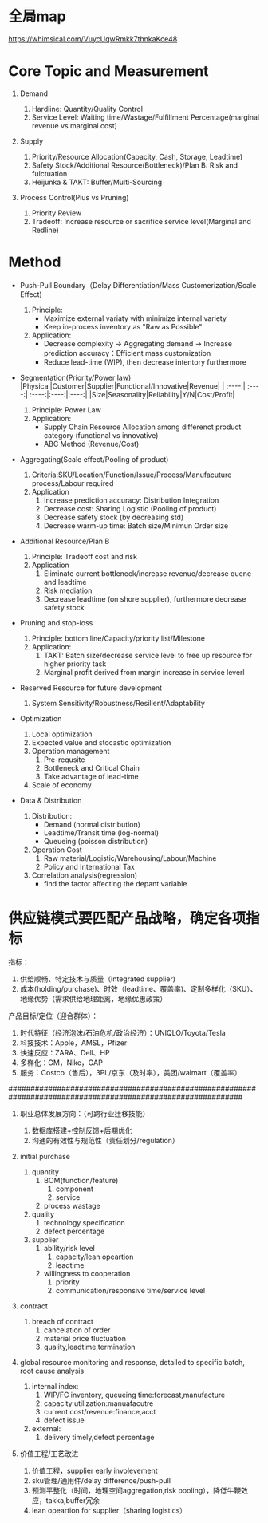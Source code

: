 
# 全局map
https://whimsical.com/VuycUqwRmkk7thnkaKce48



# Core Topic and Measurement
1. Demand
    1. Hardline: Quantity/Quality Control
    2. Service Level: Waiting time/Wastage/Fulfillment Percentage(marginal revenue vs marginal cost)
    

2. Supply 
    1. Priority/Resource Allocation(Capacity, Cash, Storage, Leadtime)
    2. Safety Stock/Additional Resource(Bottleneck)/Plan B: Risk and fulctuation
    3. Heijunka & TAKT: Buffer/Multi-Sourcing


3. Process Control(Plus vs Pruning)
    1. Priority Review
    2. Tradeoff: Increase resource or sacrifice service level(Marginal and Redline)





# Method
* Push-Pull Boundary（Delay Differentiation/Mass Customerization/Scale Effect)
    1. Principle:
        * Maximize external variaty with minimize internal variety
        * Keep in-process inventory as "Raw as Possible"
    2. Application:
        * Decrease complexity → Aggregating demand → Increase prediction accuracy：Efficient mass customization
        * Reduce lead-time (WIP), then decrease intentory furthermore


* Segmentation(Priority/Power law)
    |Physical|Customer|Supplier|Functional/Innovative|Revenue|
    |    :----:|    :----:|    :----:|:----:|:----:|
    |Size|Seasonality|Reliability|Y/N|Cost/Profit|
    1. Principle: Power Law
    2. Application:
        * Supply Chain Resource Allocation among differenct product category (functional vs innovative)
        * ABC Method (Revenue/Cost)


* Aggregating(Scale effect/Pooling of product)
    1. Criteria:SKU/Location/Function/Issue/Process/Manufacuture process/Labour required
    3. Application
        1. Increase prediction accuracy: Distribution Integration
        2. Decrease cost: Sharing Logistic (Pooling of product)
        3. Decrease safety stock (by decreasing std)
        4. Decrease warm-up time: Batch size/Minimun Order size


* Additional Resource/Plan B
    1. Principle: Tradeoff cost and risk
    2. Application
        1. Eliminate current bottleneck/increase revenue/decrease quene and leadtime
        2. Risk mediation
        3. Decrease leadtime (on shore supplier), furthermore decrease safety stock


* Pruning and stop-loss
    1. Principle: bottom line/Capacity/priority list/Milestone
    2. Application:
        1. TAKT: Batch size/decrease service level to free up resource for higher priority task
        2. Marginal profit derived from margin increase in service leverl


* Reserved Resource for future development
    1. System Sensitivity/Robustness/Resilient/Adaptability


* Optimization
    1. Local optimization
    2. Expected value and stocastic optimization    
    2. Operation management
        1. Pre-requsite
        2. Bottleneck and Critical Chain
        3. Take advantage of lead-time
    3. Scale of economy
   

* Data & Distribution 
    1. Distribution:
        * Demand (normal distribution)
        * Leadtime/Transit time (log-normal)
        * Queueing (poisson distribution)
    2. Operation Cost
        1. Raw material/Logistic/Warehousing/Labour/Machine
        2. Policy and International Tax    
    3.  Correlation analysis(regression)
        * find the factor affecting the depant variable   


# 供应链模式要匹配产品战略，确定各项指标
指标：
1. 供给顺畅、特定技术与质量（integrated supplier)
2. 成本(holding/purchase)、时效（leadtime、覆盖率)、定制多样化（SKU）、地缘优势（需求供给地理距离，地缘优惠政策）

产品目标/定位（迎合群体）：
1. 时代特征（经济泡沫/石油危机/政治经济）：UNIQLO/Toyota/Tesla
2. 科技技术：Apple，AMSL，Pfizer
3. 快速反应：ZARA、Dell、HP
4. 多样化：GM，Nike，GAP
5. 服务：Costco（售后），3PL/京东（及时率），美团/walmart（覆盖率）






#############################################################################################################
1. 职业总体发展方向：（可跨行业迁移技能）
    1. 数据库搭建+控制反馈+后期优化
    2. 沟通的有效性与规范性（责任划分/regulation）

2. initial purchase
    1. quantity
        1. BOM(function/feature)
            1. component
            2. service
        2. process wastage
    2. quality
        1. technology specification
        2. defect percentage
    3. supplier
        1. ability/risk level
            1. capacity/lean opeartion
            2. leadtime
        2. willingness to cooperation
            1. priority
            2. communication/responsive time/service level

3. contract
    1. breach of contract
        1. cancelation of order
        2. material price fluctuation
        3. quality,leadtime,termination


4. global resource monitoring and response, detailed to specific batch, root cause analysis
    1. internal index: 
        1. WIP/FC inventory, queueing time:forecast,manufacture
        2. capacity utilization:manuafacutre
        3. current cost/revenue:finance,acct
        4. defect issue
    2. external: 
        1. delivery timely,defect percentage




5. 价值工程/工艺改进
    1. 价值工程，supplier early involevement
    2. sku管理/通用件/delay difference/push-pull
    3. 预测平整化（时间，地理空间aggregation,risk pooling），降低牛鞭效应，takka,buffer冗余
    4. lean opeartion for supplier（sharing logistics）









